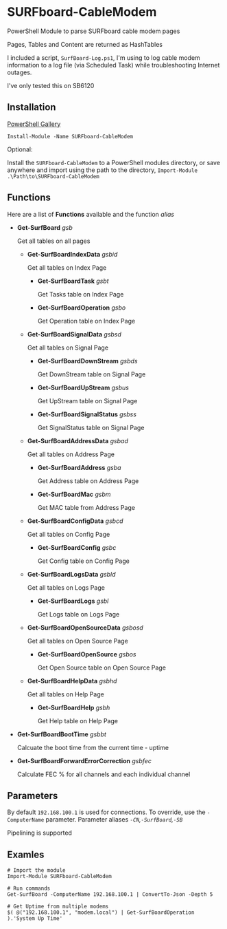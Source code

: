 # SURFboard-CableModem
PowerShell Module to parse SURFboard cable modem pages

Pages, Tables and Content are returned as HashTables

I included a script, ```SurfBoard-Log.ps1```, I'm using to log cable modem information to a log file (via Scheduled Task) while troubleshooting Internet outages.

I've only tested this on SB6120

## Installation
 [PowerShell Gallery](https://www.powershellgallery.com/packages/SURFboard-CableModem)
 ```
 Install-Module -Name SURFboard-CableModem
 ```

Optional:

Install the ```SURFboard-CableModem``` to a PowerShell modules directory, or save anywhere and import using the path to the directory, ```Import-Module .\Path\to\SURFboard-CableModem```

## Functions
Here are a list of **Functions** available and the function *alias*

* **Get-SurfBoard** *gsb*

    Get all tables on all pages
  
  * **Get-SurfBoardIndexData** *gsbid*

    Get all tables on Index Page
  
    * **Get-SurfBoardTask** *gsbt*

      Get Tasks table on Index Page

    * **Get-SurfBoardOperation** *gsbo*

      Get Operation table on Index Page

  * **Get-SurfBoardSignalData** *gsbsd*

    Get all tables on Signal Page

    * **Get-SurfBoardDownStream** *gsbds*

      Get DownStream table on Signal Page
    
    * **Get-SurfBoardUpStream** *gsbus*

      Get UpStream table on Signal Page
    
    * **Get-SurfBoardSignalStatus** *gsbss*

      Get SignalStatus table on Signal Page

  * **Get-SurfBoardAddressData** *gsbad*

    Get all tables on Address Page

    * **Get-SurfBoardAddress** *gsba*

      Get Address table on Address Page

    * **Get-SurfBoardMac** *gsbm*

      Get MAC table from Address Page

  * **Get-SurfBoardConfigData** *gsbcd*

    Get all tables on Config Page

    * **Get-SurfBoardConfig** *gsbc*

      Get Config table on Config Page

  * **Get-SurfBoardLogsData** *gsbld*

    Get all tables on Logs Page

    * **Get-SurfBoardLogs** *gsbl*

      Get Logs table on Logs Page

  * **Get-SurfBoardOpenSourceData** *gsbosd*

    Get all tables on Open Source Page

    * **Get-SurfBoardOpenSource** *gsbos*

      Get Open Source table on Open Source Page

  * **Get-SurfBoardHelpData** *gsbhd*

    Get all tables on Help Page

    * **Get-SurfBoardHelp** *gsbh*

      Get Help table on Help Page

* **Get-SurfBoardBootTime** *gsbbt*

  Calcuate the boot time from the current time - uptime

* **Get-SurfBoardForwardErrorCorrection** *gsbfec*

  Calculate FEC % for all channels and each individual channel

## Parameters
By default ```192.168.100.1``` is used for connections. To override, use the ```-ComputerName``` parameter. Parameter aliases *```-CN```,```-SurfBoard```,```-SB```*

Pipelining is supported

## Examles
```
# Import the module
Import-Module SURFboard-CableModem

# Run commands
Get-SurfBoard -ComputerName 192.168.100.1 | ConvertTo-Json -Depth 5

# Get Uptime from multiple modems
$( @("192.168.100.1", "modem.local") | Get-SurfBoardOperation ).'System Up Time'

```
